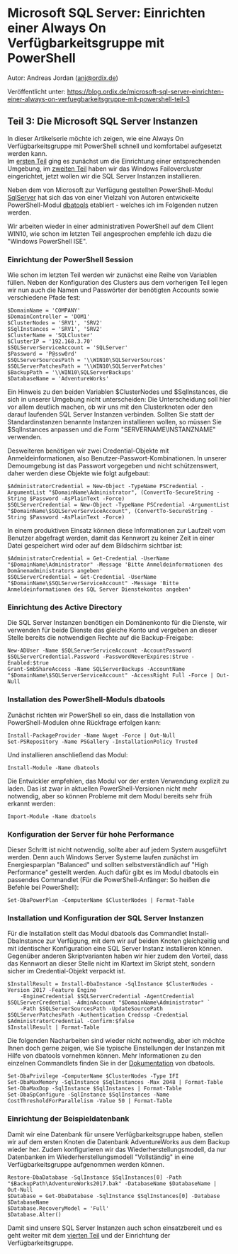 # Microsoft SQL Server: Einrichten einer Always On Verfügbarkeitsgruppe mit PowerShell

Autor: Andreas Jordan (anj@ordix.de)

Veröffentlicht unter: https://blog.ordix.de/microsoft-sql-server-einrichten-einer-always-on-verfuegbarkeitsgruppe-mit-powershell-teil-3


## Teil 3: Die Microsoft SQL Server Instanzen

In dieser Artikelserie möchte ich zeigen, wie eine Always On Verfügbarkeitsgruppe mit PowerShell schnell und komfortabel aufgesetzt werden kann.  
Im [ersten Teil](2020_12_30_Always_On_mit_PowerShell_1_Umgebung.md) ging es zunächst um die Einrichtung einer entsprechenden Umgebung, im [zweiten Teil](2020_12_31_Always_On_mit_PowerShell_2_Failovercluster.md) haben wir das Windows Failovercluster eingerichtet, jetzt wollen wir die SQL Server Instanzen installieren.

Neben dem von Microsoft zur Verfügung gestellten PowerShell-Modul [SqlServer](https://docs.microsoft.com/de-de/sql/powershell/download-sql-server-ps-module) hat sich das von einer Vielzahl von Autoren entwickelte PowerShell-Modul [dbatools](https://dbatools.io/) etabliert - welches ich im Folgenden nutzen werden.

Wir arbeiten wieder in einer administrativen PowerShell auf dem Client WIN10, wie schon im letzten Teil angesprochen empfehle ich dazu die "Windows PowerShell ISE".  


### Einrichtung der PowerShell Session

Wie schon im letzten Teil werden wir zunächst eine Reihe von Variablen füllen. Neben der Konfiguration des Clusters aus dem vorherigen Teil legen wir nun auch die Namen und Passwörter der benötigten Accounts sowie verschiedene Pfade fest:

	$DomainName = 'COMPANY'
	$DomainController = 'DOM1'
	$ClusterNodes = 'SRV1', 'SRV2'
	$SqlInstances = 'SRV1', 'SRV2'
	$ClusterName = 'SQLCluster'
	$ClusterIP = '192.168.3.70'
	$SQLServerServiceAccount = 'SQLServer'
	$Password = 'P@ssw0rd'
	$SQLServerSourcesPath = '\\WIN10\SQLServerSources'
	$SQLServerPatchesPath = '\\WIN10\SQLServerPatches'
	$BackupPath = '\\WIN10\SQLServerBackups'
	$DatabaseName = 'AdventureWorks'

Ein Hinweis zu den beiden Variablen $ClusterNodes und $SqlInstances, die sich in unserer Umgebung nicht unterscheiden: Die Unterscheidung soll hier vor allem deutlich machen, ob wir uns mit den Clusterknoten oder den darauf laufenden SQL Server Instanzen verbinden. Sollten Sie statt der Standardinstanzen benannte Instanzen installieren wollen, so müssen Sie $SqlInstances anpassen und die Form "SERVERNAME\INSTANZNAME" verwenden.

Desweiteren benötigen wir zwei Credential-Objekte mit Anmeldeinformationen, also Benutzer-Passwort-Kombinationen. In unserer Demoumgebung ist das Passwort vorgegeben und nicht schützenswert, daher werden diese Objekte wie folgt aufgebaut:

	$AdministratorCredential = New-Object -TypeName PSCredential -ArgumentList "$DomainName\Administrator", (ConvertTo-SecureString -String $Password -AsPlainText -Force)
	$SQLServerCredential = New-Object -TypeName PSCredential -ArgumentList "$DomainName\$SQLServerServiceAccount", (ConvertTo-SecureString -String $Password -AsPlainText -Force)

In einem produktiven Einsatz können diese Informationen zur Laufzeit vom Benutzer abgefragt werden, damit das Kennwort zu keiner Zeit in einer Datei gespeichert wird oder auf dem Bildschirm sichtbar ist:

	$AdministratorCredential = Get-Credential -UserName "$DomainName\Administrator" -Message 'Bitte Anmeldeinformationen des Domänenadministrators angeben' 
	$SQLServerCredential = Get-Credential -UserName "$DomainName\$SQLServerServiceAccount" -Message 'Bitte Anmeldeinformationen des SQL Server Dienstekontos angeben' 


### Einrichtung des Active Directory

Die SQL Server Instanzen benötigen ein Domänenkonto für die Dienste, wir verwenden für beide Dienste das gleiche Konto und vergeben an dieser Stelle bereits die notwendigen Rechte auf die Backup-Freigabe:

	New-ADUser -Name $SQLServerServiceAccount -AccountPassword $SQLServerCredential.Password -PasswordNeverExpires:$true -Enabled:$true
	Grant-SmbShareAccess -Name SQLServerBackups -AccountName "$DomainName\$SQLServerServiceAccount" -AccessRight Full -Force | Out-Null


### Installation des PowerShell-Moduls dbatools

Zunächst richten wir PowerShell so ein, dass die Installation von PowerShell-Modulen ohne Rückfrage erfolgen kann:

	Install-PackageProvider -Name Nuget -Force | Out-Null
	Set-PSRepository -Name PSGallery -InstallationPolicy Trusted

Und installieren anschließend das Modul:

	Install-Module -Name dbatools

Die Entwickler empfehlen, das Modul vor der ersten Verwendung explizit zu laden. Das ist zwar in aktuellen PowerShell-Versionen nicht mehr notwendig, aber so können Probleme mit dem Modul bereits sehr früh erkannt werden:

	Import-Module -Name dbatools


### Konfiguration der Server für hohe Performance

Dieser Schritt ist nicht notwendig, sollte aber auf jedem System ausgeführt werden. Denn auch Windows Server Systeme laufen zunächst im Energiesparplan "Balanced" und sollten selbstverständlich auf "High Performance" gestellt werden. Auch dafür gibt es im Modul dbatools ein passendes Commandlet (Für die PowerShell-Anfänger: So heißen die Befehle bei PowerShell):

	Set-DbaPowerPlan -ComputerName $ClusterNodes | Format-Table


### Installation und Konfiguration der SQL Server Instanzen

Für die Installation stellt das Modul dbatools das Commandlet Install-DbaInstance zur Verfügung, mit dem wir auf beiden Knoten gleichzeitig und mit identischer Konfiguration eine SQL Server Instanz installieren können. Gegenüber anderen Skriptvarianten haben wir hier zudem den Vorteil, dass das Kennwort an dieser Stelle nicht im Klartext im Skript steht, sondern sicher im Credential-Objekt verpackt ist.

	$InstallResult = Install-DbaInstance -SqlInstance $ClusterNodes -Version 2017 -Feature Engine `
    	-EngineCredential $SQLServerCredential -AgentCredential $SQLServerCredential -AdminAccount "$DomainName\Administrator" `
    	-Path $SQLServerSourcesPath -UpdateSourcePath $SQLServerPatchesPath -Authentication Credssp -Credential $AdministratorCredential -Confirm:$false
	$InstallResult | Format-Table

Die folgenden Nacharbeiten sind wieder nicht notwendig, aber ich möchte Ihnen doch gerne zeigen, wie Sie typische Einstellungen der Instanzen mit Hilfe von dbatools vornehmen können. Mehr Informationen zu den einzelnen Commandlets finden Sie in der [Dokumentation](https://dbatools.io/commands/) von dbatools.

	Set-DbaPrivilege -ComputerName $ClusterNodes -Type IFI 
	Set-DbaMaxMemory -SqlInstance $SqlInstances -Max 2048 | Format-Table
	Set-DbaMaxDop -SqlInstance $SqlInstances | Format-Table
	Set-DbaSpConfigure -SqlInstance $SqlInstances -Name CostThresholdForParallelism -Value 50 | Format-Table


### Einrichtung der Beispieldatenbank

Damit wir eine Datenbank für unsere Verfügbarkeitsgruppe haben, stellen wir auf dem ersten Knoten die Datenbank AdventureWorks aus dem Backup wieder her. Zudem konfigurieren wir das Wiederherstellungsmodell, da nur Datenbanken im Wiederherstellungsmodell "Vollständig" in eine Verfügbarkeitsgruppe aufgenommen werden können.

	Restore-DbaDatabase -SqlInstance $SqlInstances[0] -Path "$BackupPath\AdventureWorks2017.bak" -DatabaseName $DatabaseName | Out-Null
	$Database = Get-DbaDatabase -SqlInstance $SqlInstances[0] -Database $DatabaseName
	$Database.RecoveryModel = 'Full'
	$Database.Alter()

Damit sind unsere SQL Server Instanzen auch schon einsatzbereit und es geht weiter mit dem [vierten Teil](2021_01_07_Always_On_mit_PowerShell_4_Verfügbarkeitsgruppe.md) und der Einrichtung der Verfügbarkeitsgruppe.
